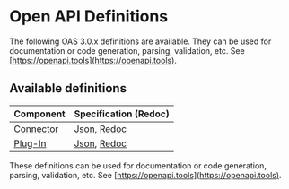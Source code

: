 # Open API Definitions

The following OAS 3.0.x definitions are available. They can be used for documentation or code generation, parsing, validation, etc. See [https://openapi.tools](https://openapi.tools).


## Available definitions

| Component                               | Specification (Redoc)                                                                                                                                                                                                 |
|-----------------------------------------|-----------------------------------------------------------------------------------------------------------------------------------------------------------------------------------------------------------------------|
| [Connector](/architecture/connector.md) | [Json](/open-api-definitions/connector/connector.json), [Redoc](https://redocly.github.io/redoc/?url=https://raw.githubusercontent.com/DigitaleDeltaOrg/C-API-api/main/open-api-definitions/connector/connector.json) |
| [Plug-In](/architecture/plug-in.md)     | [Json](/open-api-definitions/plug-in/plug-in.json), [Redoc](https://redocly.github.io/redoc/?url=https://raw.githubusercontent.com/DigitaleDeltaOrg/C-API-api/main/open-api-definitions/plug-in/plug-in.json)         |


These definitions can be used for documentation or code generation, parsing, validation, etc. See [https://openapi.tools](https://openapi.tools).

